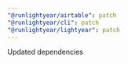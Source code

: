 ```yaml
---
"@runlightyear/airtable": patch
"@runlightyear/cli": patch
"@runlightyear/lightyear": patch
---
```


Updated dependencies
